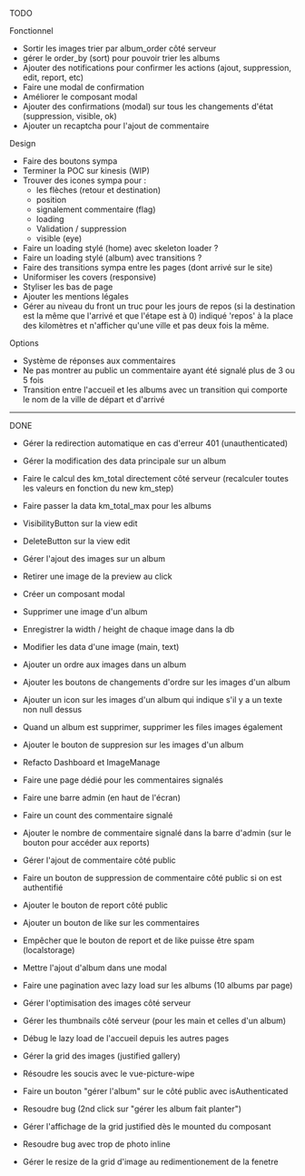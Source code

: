 TODO

Fonctionnel

- Sortir les images trier par album_order côté serveur
- gérer le order_by (sort) pour pouvoir trier les albums
- Ajouter des notifications pour confirmer les actions (ajout, suppression, edit, report, etc)
- Faire une modal de confirmation
- Améliorer le composant modal
- Ajouter des confirmations (modal) sur tous les changements d'état (suppression, visible, ok)
- Ajouter un recaptcha pour l'ajout de commentaire

Design

- Faire des boutons sympa
- Terminer la POC sur kinesis (WIP)
- Trouver des icones sympa pour : 
    - les flèches (retour et destination)
    - position
    - signalement commentaire (flag)
    - loading
    - Validation / suppression
    - visible (eye)
- Faire un loading stylé (home) avec skeleton loader ?
- Faire un loading stylé (album) avec transitions ?
- Faire des transitions sympa entre les pages (dont arrivé sur le site)
- Uniformiser les covers (responsive)
- Styliser les bas de page
- Ajouter les mentions légales
- Gérer au niveau du front un truc pour les jours de repos (si la destination est la même que l'arrivé et que l'étape est à 0) indiqué 'repos' à la place des kilomètres et n'afficher qu'une ville et pas deux fois la même.

Options

- Système de réponses aux commentaires
- Ne pas montrer au public un commentaire ayant été signalé plus de 3 ou 5 fois
- Transition entre l'accueil et les albums avec un transition qui comporte le nom de la ville de départ et d'arrivé

--------------------------------------------------------

DONE

- Gérer la redirection automatique en cas d'erreur 401 (unauthenticated)
- Gérer la modification des data principale sur un album
- Faire le calcul des km_total directement côté serveur (recalculer toutes les valeurs en fonction du new km_step)
- Faire passer la data km_total_max pour les albums
- VisibilityButton sur la view edit
- DeleteButton sur la view edit
- Gérer l'ajout des images sur un album
- Retirer une image de la preview au click
- Créer un composant modal
- Supprimer une image d'un album
- Enregistrer la width / height de chaque image dans la db
- Modifier les data d'une image (main, text)
- Ajouter un ordre aux images dans un album
- Ajouter les boutons de changements d'ordre sur les images d'un album
- Ajouter un icon sur les images d'un album qui indique s'il y a un texte non null dessus
- Quand un album est supprimer, supprimer les files images également
- Ajouter le bouton de suppresion sur les images d'un album
- Refacto Dashboard et ImageManage
- Faire une page dédié pour les commentaires signalés
- Faire une barre admin (en haut de l'écran)
- Faire un count des commentaire signalé
- Ajouter le nombre de commentaire signalé dans la barre d'admin (sur le bouton pour accéder aux reports)
- Gérer l'ajout de commentaire côté public
- Faire un bouton de suppression de commentaire côté public si on est authentifié
- Ajouter le bouton de report côté public
- Ajouter un bouton de like sur les commentaires
- Empêcher que le bouton de report et de like puisse être spam (localstorage)
- Mettre l'ajout d'album dans une modal
- Faire une pagination avec lazy load sur les albums (10 albums par page)
- Gérer l'optimisation des images côté serveur
- Gérer les thumbnails côté serveur (pour les main et celles d'un album)
- Débug le lazy load de l'accueil depuis les autres pages
- Gérer la grid des images (justified gallery)
- Résoudre les soucis avec le vue-picture-wipe
- Faire un bouton "gérer l'album" sur le côté public avec isAuthenticated
- Resoudre bug (2nd click sur "gérer les album fait planter") 
- Gérer l'affichage de la grid justified dès le mounted du composant
- Resoudre bug avec trop de photo inline

- Gérer le resize de la grid d'image au redimentionement de la fenetre